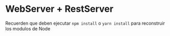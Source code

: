 # WebServer + RestServer
Recuerden que deben ejecutar ```npm install``` o ```yarn install``` para 
reconstruir los modulos de Node   